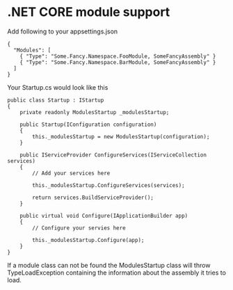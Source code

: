 ﻿# .NET CORE module support

Add following to your appsettings.json

```
{
  "Modules": [
    { "Type": "Some.Fancy.Namespace.FooModule, SomeFancyAssembly" }
    { "Type": "Some.Fancy.Namespace.BarModule, SomeFancyAssembly" }
  ]
}
```

Your Startup.cs would look like this

```
public class Startup : IStartup
{
    private readonly ModulesStartup _modulesStartup;

    public Startup(IConfiguration configuration)
    {
        this._modulesStartup = new ModulesStartup(configuration);
    }

    public IServiceProvider ConfigureServices(IServiceCollection services)
    {
        // Add your services here

        this._modulesStartup.ConfigureServices(services);

        return services.BuildServiceProvider();
    }

    public virtual void Configure(IApplicationBuilder app)
    {
        // Configure your servies here

        this._modulesStartup.Configure(app);
    }
}
```

If a module class can not be found the ModulesStartup class will throw
TypeLoadException containing the information about the assembly it tries to load.